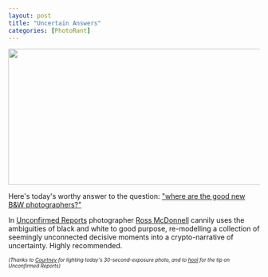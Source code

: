 ```yaml
---
layout: post
title: "Uncertain Answers"
categories: [PhotoRant]
---
```

<img src="/pix2005/answer.jpg" width=807 height=273 border=0>

Here's today's worthy answer to the question: <a href="/blog/archives/000391.html">"where are the good new B&W photographers?"</a>

In </a> <a href="http://unconfirmed-reports.com/">Unconfirmed Reports</a> photographer <a href="http://rossmcd.com/">Ross McDonnell</a> cannily uses the ambiguities of black and white to good purpose, re-modelling a collection of seemingly unconnected decisive moments into a crypto-narrative of uncertainty. Highly recommended.

<font size="-2"><i>(Thanks to <a href="http://www.endofthetour.com/">Courtney</a> for lighting today's 30-second-exposure photo, and to <a href="http://www.inconduit.com/">hool</a> for the tip on Unconfirmed Reports)<i></font>


